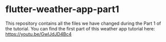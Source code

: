 # flutter-weather-app-part1

This repository contains all the files we have changed during the Part 1 of the tutorial. You can find the first part of this weather app tutorial here: https://youtu.be/GwIJdJD4Bc4

